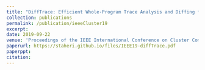 ```yaml
---
title: "DiffTrace: Efficient Whole-Program Trace Analysis and Diffing for Debugging"
collection: publications
permalink: /publication/ieeeCluster19
excerpt:
date: 2019-09-22
venue: 'Proceedings of the IEEE International Conference on Cluster Computing, Albuquerque, New Mexico, September 2019'
paperurl: https://staheri.github.io/files/IEEE19-diffTrace.pdf
paperppt:
citation:
---
```

